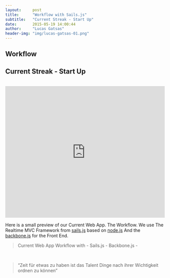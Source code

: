 ```yaml
---
layout:     post
title:      "Workflow with Sails.js"
subtitle:   "Current Streak - Start Up"
date:       2015-05-19 14:00:44
author:     "Lucas Gatsas"
header-img: "img/lucas-gatsas-01.png"
---
```

<h2 class="section-heading">Workflow</h2>
<h2 class="section-heading">Current Streak - Start Up</h2>

<br>


<iframe width="100%" height="415" src="https://www.youtube.com/embed/f4E_9_FVd7s" frameborder="0" allowfullscreen></iframe>



Here is a small preview of our Current Web App. The Workflow. We use The Realtime MVC Framework from <a href="http://sailsjs.org/#!/documentation/concepts">sails.js</a> based on <a href="https://nodejs.org/">node.js</a>  And the <a href="http://backbonejs.org/">backbone.js</a> for the Front End. 


<blockquote> Current Web App Workflow with - Sails.js - Backbone.js -</blockquote>


<br>
<blockquote>
“Zeit für etwas zu haben ist das Talent Dinge nach ihrer Wichtigkeit ordnen zu können” 
</blockquote>

